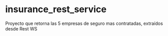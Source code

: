 # insurance_rest_service
Proyecto que retorna las 5 empresas de seguro mas contratadas, extraídos desde Rest WS
